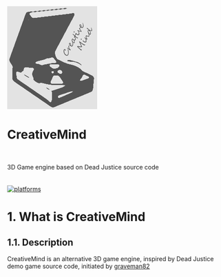 ![CreativeMind](doc/pic/CreativeMindLogo.png)
# CreativeMind
<br/>

3D Game engine based on Dead Justice source code
<br/>
<br/>
<br/>
<a href="https://github.com/graveman82/creativemind/badges"><img alt="platforms" src="https://img.shields.io/badge/platforms-win64-brightgreen"/></a>
<br/>

# 1. What is CreativeMind
## 1.1. Description
CreativeMind is an alternative 3D game engine, inspired by Dead Justice demo game source code, initiated by [graveman82](https://github.com/graveman82)
